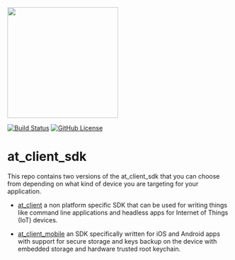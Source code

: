 <img width=250px src="https://atsign.dev/assets/img/@platform_logo_grey.svg?sanitize=true">

[![Build Status](https://github.com/atsign-foundation/at_client_sdk/actions/workflows/at_client_sdk.yaml/badge.svg?branch=trunk)](https://github.com/atsign-foundation/at_client_sdk/actions/workflows/at_client_sdk.yaml)
[![GitHub License](https://img.shields.io/badge/license-BSD3-blue.svg)](./LICENSE)

# at_client_sdk
This repo contains two versions of the at_client_sdk that you can choose from 
depending on what kind of device you are targeting for your application.

* [at_client](./at_client) a non platform specific SDK that can be used for
writing things like command line applications and headless apps for Internet
of Things (IoT) devices.

* [at_client_mobile](./at_client_mobile) an SDK specifically written for iOS and 
Android apps with support for secure storage and keys backup on the device with
embedded storage and hardware trusted root keychain.
